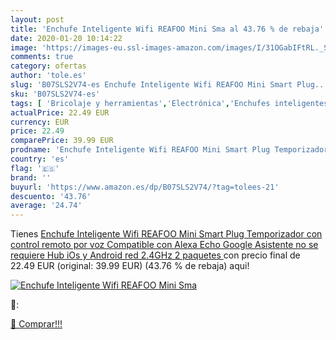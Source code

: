 ```yaml
---
layout: post
title: 'Enchufe Inteligente Wifi REAFOO Mini Sma al 43.76 % de rebaja'
date: 2020-01-20 10:14:22
image: 'https://images-eu.ssl-images-amazon.com/images/I/31OGabIFtRL._SL400_.jpg'
comments: true
category: ofertas
author: 'tole.es'
slug: 'B07SLS2V74-es Enchufe Inteligente Wifi REAFOO Mini Smart Plug...'
sku: 'B07SLS2V74-es'
tags: [ 'Bricolaje y herramientas','Electrónica','Enchufes inteligentes y a control remoto','Enchufes y accesorios','Instalación eléctrica','TV, vídeo y home cinema','Televisores','alexa','enchufe','inteligente', ]
actualPrice: 22.49 EUR
currency: EUR
price: 22.49
comparePrice: 39.99 EUR
prodname: 'Enchufe Inteligente Wifi REAFOO Mini Smart Plug Temporizador con control remoto por voz Compatible con Alexa Echo Google Asistente no se requiere Hub  iOs y Android  red 2.4GHz  2 paquetes '
country: 'es'
flag: '🇪🇸'
brand: ''
buyurl: 'https://www.amazon.es/dp/B07SLS2V74/?tag=tolees-21'
descuento: '43.76'
average: '24.74'
---
```


Tienes [Enchufe Inteligente Wifi REAFOO Mini Smart Plug Temporizador con control remoto por voz Compatible con Alexa Echo Google Asistente no se requiere Hub  iOs y Android  red 2.4GHz  2 paquetes ](https://www.amazon.es/dp/B07SLS2V74/?tag=tolees-21) con precio final de  22.49 EUR (original: 39.99 EUR) (43.76 %  de rebaja) aqui!

[![Enchufe Inteligente Wifi REAFOO Mini Sma](https://images-eu.ssl-images-amazon.com/images/I/31OGabIFtRL._SL400_.jpg)](https://www.amazon.es/dp/B07SLS2V74/?tag=tolees-21)

🔎:


[🛒 Comprar!!!](https://www.amazon.es/dp/B07SLS2V74/?tag=tolees-21)
